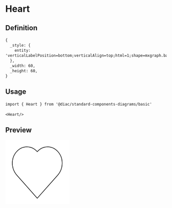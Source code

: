 # Heart

## Definition

```
{
  _style: { 
    entity: 'verticalLabelPosition=bottom;verticalAlign=top;html=1;shape=mxgraph.basic.heart',
  },
  _width: 60,
  _height: 60,
}
```

## Usage

```
import { Heart } from '@diac/standard-components-diagrams/basic'

<Heart/>
```

## Preview

<img src="./heart.png" width="200"/>
